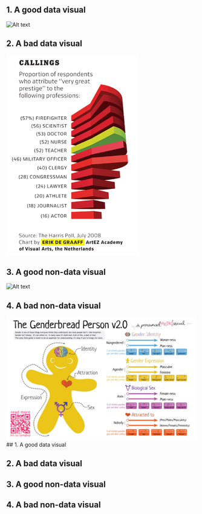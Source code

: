## 1. A good data visual
![Alt text](/path/to/img.jpg "Optional title")

## 2. A bad data visual
![Alt text](goodbadgraphs/timesmagazine1.jpg "Optional title")

## 3. A good non-data visual
![Alt text](/path/to/img.jpg "Optional title")

## 4. A bad non-data visual
![Alt text](goodbadgraphs/Genderbread-2.1.jpg "Optional title")## 1. A good data visual

## 2. A bad data visual

## 3. A good non-data visual

## 4. A bad non-data visual

